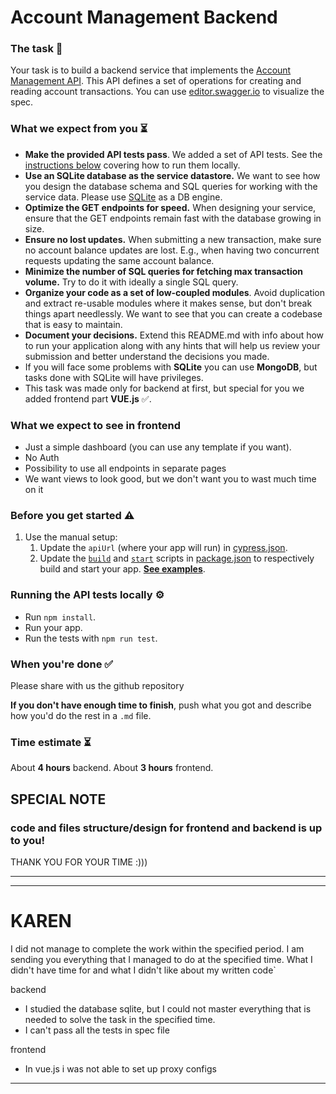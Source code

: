 # Account Management Backend

### The task 🧩

Your task is to build a backend service that implements the [Account Management API](api-specification.yml). This API defines a set of operations for creating and reading account transactions. You can use [editor.swagger.io](https://editor.swagger.io/) to visualize the spec.

### What we expect from you ⏳

- **Make the provided API tests pass**. We added a set of API tests. See the [instructions below](#running-the-api-tests-locally-%EF%B8%8F) covering how to run them locally. 
- **Use an SQLite database as the service datastore.** We want to see how you design the database schema and SQL queries for working with the service data. Please use [SQLite](https://www.sqlite.org/index.html) as a DB engine.
- **Optimize the GET endpoints for speed.** When designing your service, ensure that the GET endpoints remain fast with the database growing in size.
- **Ensure no lost updates.** When submitting a new transaction, make sure no account balance updates are lost. E.g., when having two concurrent requests updating the same account balance.
- **Minimize the number of SQL queries for fetching max transaction volume.** Try to do it with ideally a single SQL query.
- **Organize your code as a set of low-coupled modules**. Avoid duplication and extract re-usable modules where it makes sense, but don't break things apart needlessly. We want to see that you can create a codebase that is easy to maintain.
- **Document your decisions.** Extend this README.md with info about how to run your application along with any hints that will help us review your submission and better understand the decisions you made.
- If you will face some problems with **SQLite** you can use **MongoDB**, but tasks done with SQLite will have privileges.
- This task was made only for backend at first, but special for you we added frontend part **VUE.js** ✅.

### What we expect to see in frontend

- Just a simple dashboard (you can use any template if you want).
- No Auth
- Possibility to use all endpoints in separate pages
- We want views to look good, but we don't want you to wast much time on it

### Before you get started ⚠️

1. Use the manual setup:
    1. Update the `apiUrl` (where your app will run) in [cypress.json](cypress.json).
    2. Update the [`build`](package.json#L5) and [`start`](package.json#L6) scripts in [package.json](package.json) to respectively build and start your app. **[See examples](https://www.notion.so/devskills/Backend-78f49bea524148228f29ceb446157474)**.

### Running the API tests locally ⚙️

* Run `npm install`.
* Run your app.
* Run the tests with `npm run test`.

### When you're done ✅

Please share with us the github repository

**If you don't have enough time to finish**, push what you got and describe how you'd do the rest in a `.md` file.

### Time estimate ⏳

About **4 hours** backend.
About **3 hours** frontend.

## SPECIAL NOTE 
   ### code and files structure/design for frontend and backend is up to you!

THANK YOU FOR YOUR TIME :)))

---

------------------------------------------------------------------------
# KAREN #

I did not manage to complete the work within the specified period.
I am sending you everything that I managed to do at the specified time.
What I didn't have time for and what I didn't like about my written code`

backend
* I studied the database sqlite, but I could not master everything that is needed to solve the task in the specified time.
* I can't pass all the tests in spec file

frontend
* In vue.js i was not able to set up proxy configs

------------------------------------------------------------------------
